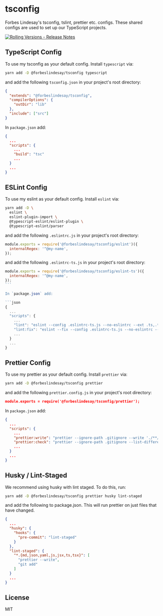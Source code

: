 # tsconfig

Forbes Lindesay's tsconfig, tslint, prettier etc. configs. These shared configs are used to set up our TypeScript projects.

[![Rolling Versions - Release Notes](https://img.shields.io/badge/Rolling%20Versions-Release%20Notes-brightgreen?style=for-the-badge)](https://rollingversions.com/ForbesLindesay/tsconfig)

## TypeScript Config

To use my tsconfig as your default config. Install `typescript` via:

```sh
yarn add -D @forbeslindesay/tsconfig typescript
```

and add the following `tsconfig.json` in your project's root directory:

```json
{
  "extends": "@forbeslindesay/tsconfig",
  "compilerOptions": {
    "outDir": "lib"
  },
  "include": ["src"]
}
```

In `package.json` add:

```json
{
  ...
  "scripts": {
    ...
    "build": "tsc"
    ...
  }
  ...
}
```

## ESLint Config

To use my eslint as your default config. Install `eslint` via:

```sh
yarn add -D \
  eslint \
  eslint-plugin-import \
  @typescript-eslint/eslint-plugin \
  @typescript-eslint/parser
```

and add the following `.eslintrc.js` in your project's root directory:

```js
module.exports = require('@forbeslindesay/tsconfig/eslint')({
  internalRegex: '^@my-name',
});
```

and add the following `.eslintrc-ts.js` in your project's root directory:

````js
module.exports = require('@forbeslindesay/tsconfig/eslint-ts')({
  internalRegex: '^@my-name',
});
```

In `package.json` add:

```json
{
  ...
  "scripts": {
    ...
    "lint": "eslint --config .eslintrc-ts.js --no-eslintrc --ext .ts,.tsx src",
    "lint:fix": "eslint --fix --config .eslintrc-ts.js --no-eslintrc --ext .ts,.tsx src"
    ...
  }
  ...
}
````

## Prettier Config

To use my prettier as your default config. Install `prettier` via:

```sh
yarn add -D @forbeslindesay/tsconfig prettier
```

and add the following `prettier.config.js` in your project's root directory:

```json
module.exports = require('@forbeslindesay/tsconfig/prettier');
```

In `package.json` add:

```json
{
  ...
  "scripts": {
    ...
    "prettier:write": "prettier --ignore-path .gitignore --write './**/*.{md,json,yaml,js,jsx,ts,tsx}'",
    "prettier:check": "prettier --ignore-path .gitignore --list-different './**/*.{md,json,yaml,js,jsx,ts,tsx}'",
    ...
  }
  ...
}
```

## Husky / Lint-Staged

We recommend using husky with lint staged. To do this, run:

```sh
yarn add -D @forbeslindesay/tsconfig prettier husky lint-staged
```

and add the following to package.json. This will run prettier on just files that have changed.

```json
{
  ...
  "husky": {
    "hooks": {
      "pre-commit": "lint-staged"
    }
  },
  "lint-staged": {
    "*.{md,json,yaml,js,jsx,ts,tsx}": [
      "prettier --write",
      "git add"
    ]
  }
  ...
}
```

## License

MIT
